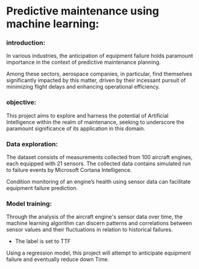 # Predictive maintenance using machine learning:

### introduction:
In various industries, the anticipation of equipment failure holds paramount importance in the context of predictive maintenance planning. 

Among these sectors, aerospace companies, in particular, find themselves significantly impacted by this matter, driven by their incessant pursuit of minimizing flight delays and enhancing operational efficiency.



### objective:
This project aims to explore and harness the potential of Artificial Intelligence within the realm of maintenance, seeking to underscore the paramount significance of its application in this domain.



### Data exploration:
The dataset consists of measurements collected from 100 aircraft engines, each equipped with 21 sensors. The collected data contains simulated run to failure events by Microsoft Cortana Intelligence. 

Condition monitoring of an engine’s health using sensor data can facilitate equipment failure prediction.



### Model training:
Through the analysis of the aircraft engine's sensor data over time, the machine learning algorithm can discern patterns and correlations between sensor values and their fluctuations in relation to historical failures. 
* The label is set to TTF
  
Using a regression model, this project will attempt to anticipate equipment failure and eventually reduce down Time.
